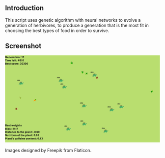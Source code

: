 ## Introduction
This script uses genetic algorithm with neural networks to evolve a generation of herbivores, to produce a generation that is the most fit in choosing the best types of food in order to survive.

## Screenshot
<img src="screenshot.png" width="1000" alt="Herbivores">

Images designed by Freepik from Flaticon.
